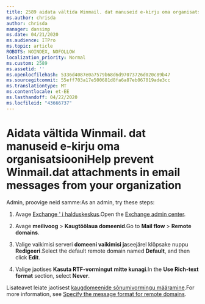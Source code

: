 ```yaml
---
title: 2589 aidata vältida Winmail. dat manuseid e-kirju oma organisatsiooni
ms.author: chrisda
author: chrisda
manager: dansimp
ms.date: 04/21/2020
ms.audience: ITPro
ms.topic: article
ROBOTS: NOINDEX, NOFOLLOW
localization_priority: Normal
ms.custom: 2589
ms.assetid: ''
ms.openlocfilehash: 5336d4087e0a7579b68d6d97073726d020c89b47
ms.sourcegitcommit: 55eff703a17e500681d8fa6a87eb067019ade3cc
ms.translationtype: MT
ms.contentlocale: et-EE
ms.lasthandoff: 04/22/2020
ms.locfileid: "43666737"
---
```

# <a name="help-prevent-winmaildat-attachments-in-email-messages-from-your-organization"></a><span data-ttu-id="0c15b-102">Aidata vältida Winmail. dat manuseid e-kirju oma organisatsiooni</span><span class="sxs-lookup"><span data-stu-id="0c15b-102">Help prevent Winmail.dat attachments in email messages from your organization</span></span>

<span data-ttu-id="0c15b-103">Admin, proovige neid samme:</span><span class="sxs-lookup"><span data-stu-id="0c15b-103">As an admin, try these steps:</span></span>

1. <span data-ttu-id="0c15b-104">Avage [Exchange ' i halduskeskus](https://outlook.office365.com/ecp/).</span><span class="sxs-lookup"><span data-stu-id="0c15b-104">Open the [Exchange admin center](https://outlook.office365.com/ecp/).</span></span>

2. <span data-ttu-id="0c15b-105">Avage **meilivoog** > **Kaugtöölaua domeenid**.</span><span class="sxs-lookup"><span data-stu-id="0c15b-105">Go to **Mail flow** > **Remote domains**.</span></span>

3. <span data-ttu-id="0c15b-106">Valige vaikimisi serveri **domeeni vaikimisi ja**seejärel klõpsake nuppu **Redigeeri**.</span><span class="sxs-lookup"><span data-stu-id="0c15b-106">Select the default remote domain named **Default**, and then click **Edit**.</span></span>

4. <span data-ttu-id="0c15b-107">Valige jaotises **Kasuta RTF-vormingut** **mitte kunagi**.</span><span class="sxs-lookup"><span data-stu-id="0c15b-107">In the **Use Rich-text format** section, select **Never**.</span></span>

<span data-ttu-id="0c15b-108">Lisateavet leiate jaotisest [kaugdomeenide sõnumivormingu määramine](https://docs.microsoft.com/Exchange/mail-flow-best-practices/remote-domains/remote-domains#specifying-message-format).</span><span class="sxs-lookup"><span data-stu-id="0c15b-108">For more information, see [Specify the message format for remote domains](https://docs.microsoft.com/Exchange/mail-flow-best-practices/remote-domains/remote-domains#specifying-message-format).</span></span>

